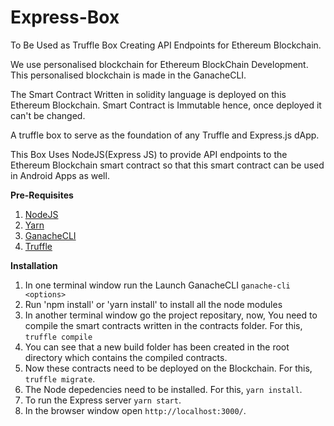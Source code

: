 # Express-Box
To Be Used as Truffle Box Creating API Endpoints for 
Ethereum Blockchain.

We use personalised blockchain for Ethereum BlockChain
Development. This personalised blockchain is made in the
GanacheCLI.

The Smart Contract Written in solidity language
is deployed on this Ethereum Blockchain. Smart Contract is
Immutable hence, once deployed it can't be changed.

A truffle box to serve as the foundation of any Truffle and Express.js dApp. 

This Box Uses NodeJS(Express JS) to provide API 
endpoints to the Ethereum Blockchain smart contract so that this
smart contract can be used in Android Apps as well.

**Pre-Requisites**
1. [NodeJS](https://www.digitalocean.com/community/tutorials/how-to-install-node-js-on-ubuntu-16-04)
2. [Yarn](https://stackoverflow.com/questions/42606941/install-yarn-ubuntu-16-04-linux-mint-18-1)
3. [GanacheCLI](https://github.com/trufflesuite/ganache-cli)
4. [Truffle](https://github.com/trufflesuite/truffle)

**Installation**
1. In one terminal window run the Launch GanacheCLI `ganache-cli <options>`
2. Run 'npm install' or 'yarn install' to install all the node modules
3. In another terminal window go the project repositary, now, You need to compile the smart contracts written in the contracts folder. For this, `truffle compile`
4. You can see that a new build folder has been created in the root directory which contains the compiled contracts.
5. Now these contracts need to be deployed on the Blockchain. For this, `truffle migrate`.
6. The Node depedencies need to be installed. For this, `yarn install`.
7. To run the Express server `yarn start`.
8. In the browser window open `http://localhost:3000/`.
